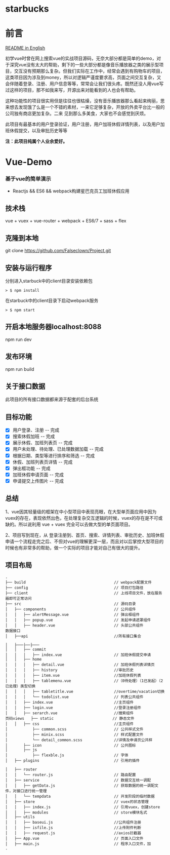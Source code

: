 # starbucks
# 前言

[README in English](README-en.md)

初学vue时曾在网上搜索vue的实战项目源码，无奈大部分都是简单的demo，对于深究vue没有太大的帮助，剩下的一些大部分都是像音乐播放器之类的展示型项目，交互没有预期那么复杂。但我们实际在工作中，经常会遇到有购物车的项目，这类项目因为涉及到money，所以对逻辑严谨度要求高，页面之间交互复杂，又会伴随着登录、注册、用户信息等等，常常会让我们很头疼。既然还没人用vue写过这样的项目，那不如我来写，开源出来对能看到的人也会有帮助。

这种功能性的项目很实用但是往往也很枯燥，没有音乐播放器那么看起来绚丽，思来想去发现饿了么是一个不错的素材，一来它足够复杂，开放的外卖平台比一般的公司独有商店更加复杂。二来 见到那么多美食，大家也不会感觉到厌烦。

此项目有最基本的用户登录验证，用户注册，用户加班休假详情列表，以及用户加班休假提交，以及审批历史等等

__注：此项目纯属个人业余爱好。__
# Vue-Demo

### 基于vue的简单演示

* Reactjs && ES6 && webpack构建星巴克员工加班休假应用
## 技术栈

vue + vuex + vue-router + webpack + ES6/7 + sass + flex 
## 克隆到本地
git clone https://github.com/Falseclown/Project.git
## 安装与运行程序

分别进入starbuck中的client目录安装依赖包

```
> $ npm install
```
在starbuck中的client目录下启动webpack服务

```
> $ npm start
```
## 开启本地服务器localhost:8088
npm run dev
## 发布环境
npm run build
## 关于接口数据
此项目的所有接口数据都来源于配套的后台系统

## 目标功能
- [x] 用户登录、注册 -- 完成
- [x] 搜索休假加班 -- 完成
- [x] 展示休假、加班列表页 -- 完成
- [x] 用户未处理、待处理、已处理数据加载 -- 完成
- [x] 根据日期、类型等进行排序和筛选 -- 完成
- [x] 休假、加班列表页详情 -- 完成
- [x] 弹出框功能 -- 完成
- [x] 加班休假申请页面 -- 完成
- [x] 申请提交上传图片 -- 完成
## 总结

1、vue因其轻量级的框架在中小型项目中表现亮眼，在大型单页面应用中因为vuex的存在，表现依然出色，在处理复杂交互逻辑的时候，vuex的存在是不可或缺的。所以说利用 vue + vuex 完全可以去做大型的单页面项目。

2、项目写到现在，从 登录注册到、首页、搜索、详情列表、审批历史、加班休假申请一个流程走完之后、不但对vue的理解更深一层，而且对以后掌控大型项目的时候也有非常多的帮助，做一个实际的项目才能对自己有很大的提升。
## 项目布局

```
.
├── build                                       // webpack配置文件
├── config                                      // 项目打包路径
├── client                                      // 上线项目文件，放在服务器即可正常访问
├── src                                         // 源码目录
│   ├── components                              // 公共组件
│   │   ├── alertMessage.vue                    // 弹出框组件
│   │   ├── popup.vue                           // 发起申请遮罩组件
│   │   ├── header.vue                          // 头部公共组件
数据接口
│   ├──api                                      //所有接口集合

│   ├───├──├─── 
│   │   ├── commit
│   │   │   ├── index.vue                       // 加班休假提交申请
│   │   ├── home
│   │   │   ├── detail.vue                      // 加班休假列表详情页
│   │   │   ├── history                         //审批历史   
│   │   │   ├── item.vue                        //加班休假列表
│   │   │   ├── tablemenu.vue                   //（0待处理）（1已发起）（2已处理）类型切换
│   │   │   ├── tabletitle.vue                  //overtime/vacation切换
│   │   │   └── todolist.vue                    // 列表公共组件
│   │   ├── index.vue                           //主页组件
│   │   ├── login.vue                           //登录注册组件
│   │   ├── serarch.vue                         //搜索组件
页码views   ├── static                          // 静态文件
│   │   ├── css                                 //主页组件
│           ├── common.scss                     // 公共样式文件
│           ├── minix.scss                      // 样式配置文件
│           └── detail_common.scss              //详情及申请页公共样
│       ├── icon                                // 公共图标
│       ├── js                                  
│           ├── flexble.js                      // 字体
│   ├── plugins                                 // 引用的插件

│   ├── router
│   │   └── router.js                           // 路由配置
│   ├── service                                 // 数据交互统一调配
│   │   ├── getData.js                          // 获取数据的统一调配文件，对接口进行统一管理
│   │   └── tempdata                            // 开发阶段的临时数据
│   ├── store                                   // vuex的状态管理
│   │   ├── index.js                            // 引用vuex，创建store
│   │   ├── modules                             // store模块名式 
│   ├── utils                                   
│   │   ├── baseui.js                           //公共组件注册
│   │   ├── isfile.js                           //上传附件判断
│   │   ├── request.js                          //axios拦截器
│   ├── App.vue                                 // 页面入口文件
│   ├── main.js                                 // 程序入口文件，加
.
